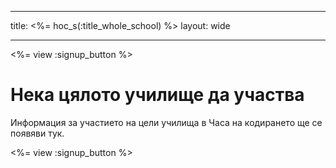 * * *

title: <%= hoc_s(:title_whole_school) %> layout: wide

* * *

<%= view :signup_button %>

# Нека цялото училище да участва

Информация за участието на цели училища в Часа на кодирането ще се появяви тук.

<%= view :signup_button %>